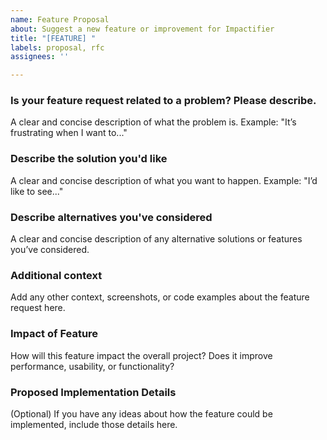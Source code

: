 ```yaml
---
name: Feature Proposal
about: Suggest a new feature or improvement for Impactifier
title: "[FEATURE] "
labels: proposal, rfc
assignees: ''

---
```


### **Is your feature request related to a problem? Please describe.**
A clear and concise description of what the problem is. Example: "It’s frustrating when I want to..."

### **Describe the solution you'd like**
A clear and concise description of what you want to happen. Example: "I’d like to see..."

### **Describe alternatives you've considered**
A clear and concise description of any alternative solutions or features you’ve considered.

### **Additional context**
Add any other context, screenshots, or code examples about the feature request here.

### **Impact of Feature**
How will this feature impact the overall project? Does it improve performance, usability, or functionality?

### **Proposed Implementation Details**
(Optional) If you have any ideas about how the feature could be implemented, include those details here.

